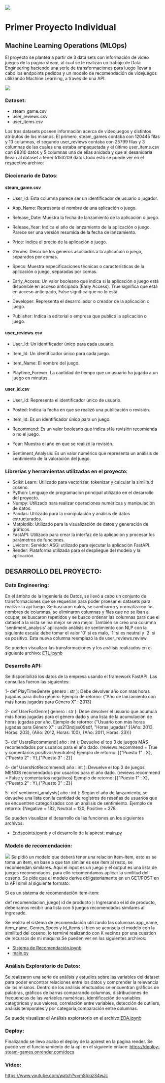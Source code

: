 ![](https://blog.soyhenry.com/content/images/2021/05/PRESENTACION-3.jpg)
# Primer Proyecto Individual
## Machine Learning Operations (MLOps)

El proyecto se plantea a partir de 3 data sets con información de video juegos de la pagina steam, al cual se le realizan un trabajo de Data Engineering haciendo una serie de transformaciones para luego llevar a cabo  los endpoints pedidos y un modelo de recomendación de videjuegos utilizando Machine Learning, a través de una API.

![](https://earthweb.com/wp-content/uploads/2022/05/Steam-940.jpg)

### Dataset:

- steam_game.csv
- user_reviews.csv
- user_items.csv
  
Los tres datasets  poseen información acerca de videojuegos y distintos atributos de los mismos. El primero, steam_games contaba con 120445 filas y 13 columnas, el segundo user_reviews contaba con 25799 filas y 3 columnas de las cuales una estaba empaquetada y el último user_items.csv con 88310 datos y 5 columnas una de ellas anidada y que al desanidarla llevan al dataset a tener 5153209 datos.todo esto se puede ver en el respectivo archivo: 

### Diccionario de Datos:

#### steam_game.csv
  
- User_Id: Esta columna parece ser un identificador de usuario o jugador.

- App_Name: Representa el nombre de una aplicación o juego.

- Release_Date: Muestra la fecha de lanzamiento de la aplicación o juego.

- Release_Year: Indica el año de lanzamiento de la aplicación o juego. Parece ser una versión resumida de la fecha de lanzamiento.

- Price: Indica el precio de la aplicación o juego.

- Genres: Describe los géneros asociados a la aplicación o juego, separados por comas.

- Specs: Muestra especificaciones técnicas o características de la aplicación o juego, separadas por comas.

- Early_Access: Un valor booleano que indica si la aplicación o juego está disponible en acceso anticipado (Early Access). True significa que está en acceso anticipado, False significa que no lo está.

- Developer: Representa el desarrollador o creador de la aplicación o juego.

- Publisher: Indica la editorial o empresa que publicó la aplicación o juego.

#### user_reviews.csv

- User_Id: Un identificador único para cada usuario.
  
- Item_Id: Un identificador único para cada juego.
  
- Item_Name: El nombre del juego.
  
- Playtime_Forever: La cantidad de tiempo que un usuario ha jugado a un juego en minutos.

#### user_id.csv

- User_Id: Representa el identificador único de usuario.
  
- Posted: Indica la fecha en que se realizó una publicación o revisión.
  
- Item_Id: Es un identificador único para un juego.
  
- Recommend: Es un valor booleano que indica si la revisión recomienda o no el juego.
  
- Year: Muestra el año en que se realizó la revisión.

- Sentiment_Analysis: Es un valor numérico que  representa un análisis de sentimiento de la valoración del juego.

### Librerias y herramientas utilizadas en el proyecto:

- Scikit Learn: Utilizado para vectorizar, tokenizar y calcular la similitud coseno.
- Python: Lenguaje de programación principal utilizado en el desarrollo del proyecto.
- Numpy: Utilizado para realizar operaciones numéricas y manipulación de datos.
- Pandas: Utilizado para la manipulación y análisis de datos estructurados.
- Matplotlib: Utilizado para la visualización de datos y generación de gráficos.
- FastAPI: Utilizado para crear la interfaz de la aplicación y procesar los parámetros de funciones.
- Uvicorn: Servidor ASGI utilizado para ejecutar la aplicación FastAPI.
- Render: Plataforma utilizada para el despliegue del modelo y la aplicación.

## DESARROLLO DEL PROYECTO:

### Data Engineering:

En el ámbito de la Ingeniería de Datos, se llevó a cabo un conjunto de transformaciones que se requerian para poder proesar el datasets para realizar la api luego. Se buscaron nulos, se cambiaron y normalizaron los nombres de columnas, se eliminaron columnas y filas que no se iban a ocupar, se buscaron repetidos y se busco ordenar las columnas para que el dataset a la vista se lea mejor se vea mejor. También se creo una columna 'sentiment_analysis' aplicando análisis de sentimiento con NLP con la siguiente escala: debe tomar el valor '0' si es malo, '1' si es neutral y '2' si es positivo. Esta nueva columna reemplazó la de user_reviews.review  

Se pueden visualizar las transformaciones y los análisis realizados en el siguiente archivo: [ETL.ipynb](https://github.com/maga86/Proyecto_Individual-MLops/blob/main/ETL.ipynb)

### Desarrollo API:

Se disponibilizó los datos de la empresa usando el framework FastAPI. Las consultas fueron las siguientes:

1- def PlayTimeGenre( genero : str ): Debe devolver año con mas horas jugadas para dicho género.
Ejemplo de retorno: {"Año de lanzamiento con más horas jugadas para Género X" : 2013}

2- def UserForGenre( genero : str ): Debe devolver el usuario que acumula más horas jugadas para el género dado y una lista de la acumulación de horas jugadas por año.
Ejemplo de retorno: {"Usuario con más horas jugadas para Género X" : us213ndjss09sdf, "Horas jugadas":[{Año: 2013, Horas: 203}, {Año: 2012, Horas: 100}, {Año: 2011, Horas: 23}]}

3- def UsersRecommend( año : int ): Devuelve el top 3 de juegos MÁS recomendados por usuarios para el año dado. (reviews.recommend = True y comentarios positivos/neutrales)
Ejemplo de retorno: [{"Puesto 1" : X}, {"Puesto 2" : Y},{"Puesto 3" : Z}]

4- def UsersNotRecommend( año : int ): Devuelve el top 3 de juegos MENOS recomendados por usuarios para el año dado. (reviews.recommend = False y comentarios negativos)
Ejemplo de retorno: [{"Puesto 1" : X}, {"Puesto 2" : Y},{"Puesto 3" : Z}]

5- def sentiment_analysis( año : int ): Según el año de lanzamiento, se devuelve una lista con la cantidad de registros de reseñas de usuarios que se encuentren categorizados con un análisis de sentimiento.
Ejemplo de retorno: {Negative = 182, Neutral = 120, Positive = 278

Se pueden visualizar el desarrollo de las funciones en los siguientes archivos:
- [Endspoints.ipynb](https://github.com/maga86/Henry-1-Proyecto-Individual-MLops/blob/main/Endspoints.ipynb) y el desarrollo de la apirest: [main.py](https://github.com/maga86/Henry-1-Proyecto-Individual-MLops/blob/main/main.py)

### Modelo de recomendación:
![](https://www.go4it.solutions/sites/default/files/2021-06/05.01.%20Qu%C3%A9%20es%20el%20Machine%20Learning.jpg)
Se pidió un modelo que  deberá tener una relación ítem-ítem, esto es se toma un item, en base a que tan similar es ese ítem al resto, se recomiendan similares. Aquí el input es un juego y el output es una lista de juegos recomendados, para ello recomendamos aplicar la similitud del coseno. Se pide que el modelo derive obligatoriamente en un GET/POST en la API símil al siguiente formato:

Si es un sistema de recomendación item-item:

def recomendacion_juego( id de producto ): Ingresando el id de producto, deberíamos recibir una lista con 5 juegos recomendados similares al ingresado.

Se realizo el sistema de recomendación utilizando las columnas app_name, item_name, Genres,Specs y Id_Items si bien se aconseja el modelo con la similitud del coseno, lo terminé realizando con K vecinos por una cuestion de recursos de mi máquina.Se pueden ver en los siguientes archivos: 
- [Sistema de Recomendación.ipynb](https://github.com/maga86/Henry-1-Proyecto-Individual-MLops/blob/main/Sistema%20de%20Recomendaci%C3%B3n.ipynb)
- [main.py](https://github.com/maga86/Henry-1-Proyecto-Individual-MLops/blob/main/main.py)


### Análisis Exploratorio de Datos:

Se realizaron una serie de análisis y estudios sobre las variables del dataset  para  poder encontrar relaciones entre los datos y comprender la relevancia de los mismos. Dentro de los análisis efectuados se encuentran gráficos de palabras, gráficos de barras comparando columnas, distribuciones de frecuencias de las variables numéricas, identificación de variables categóricas y sus valores, correlación entre variables, detección de outliers, análisis temporales y por categoría,comparación entre columnas.

Se puede visualizar el Análisis exploratorio en el archivo:[EDA.ipynb](https://github.com/maga86/Henry-1-Proyecto-Individual-MLops/blob/main/EDA.ipynb)

### Deploy:

Finalizando se llevo acabo el deploy de la apirest en la pagina render. Se puede ver el funcionamiento de la api en el siguiente enlace: https://deploy-steam-games.onrender.com/docs

### Video:
https://www.youtube.com/watch?v=mSlcqzS4wJc

